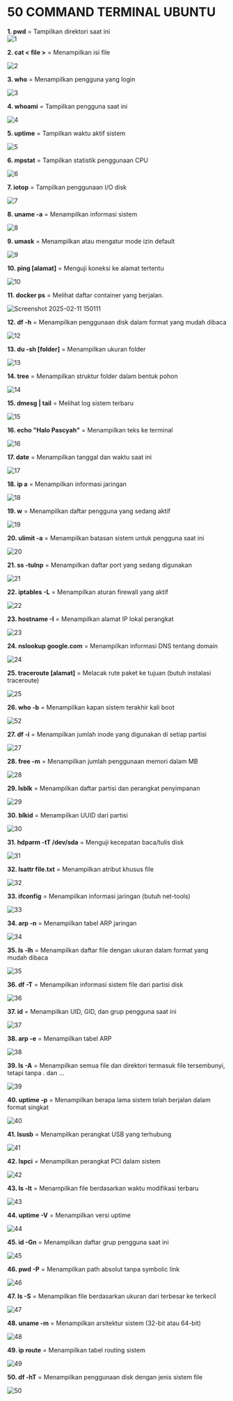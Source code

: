 # 50 COMMAND TERMINAL UBUNTU

**1. pwd** = Tampilkan direktori saat ini                                                                                                                                                  
![1](https://github.com/user-attachments/assets/5348eb4b-8e91-42a5-b991-9e70f76f41f4)

**2. cat < file >** = Menampilkan isi file
   
![2](https://github.com/user-attachments/assets/e736686e-5405-4421-bab1-9b542d086fe5)

**3. who** = Menampilkan pengguna yang login
   
![3](https://github.com/user-attachments/assets/e0603f8e-64bb-422e-a475-723468b27f54)

**4. whoami** = Tampilkan pengguna saat ini

![4](https://github.com/user-attachments/assets/488b57e9-509b-4fc5-9f5a-3322cdd5c183)

**5. uptime** = Tampilkan waktu aktif sistem

![5](https://github.com/user-attachments/assets/282680d7-4a8e-47ae-be37-ecb176da2ba6)

**6. mpstat** = Tampilkan statistik penggunaan CPU

![6](https://github.com/user-attachments/assets/28adc4c6-3c05-4748-a424-1c61114aff62)

**7. iotop** = Tampilkan penggunaan I/O disk

![7](https://github.com/user-attachments/assets/b1cb17cb-cbd0-4311-b5d3-45d96476658a)

**8. uname -a** = Menampilkan informasi sistem

![8](https://github.com/user-attachments/assets/54020636-3b57-49cb-b060-d1c634661da8)

**9. umask** = Menampilkan atau mengatur mode izin default

![9](https://github.com/user-attachments/assets/6960ae01-180e-42c4-95e9-444d5bd8c579)

**10. ping [alamat]** = Menguji koneksi ke alamat tertentu

![10](https://github.com/user-attachments/assets/4ec47673-b1ff-4cef-88cd-00d520946567)

**11. docker ps** = Melihat daftar container yang berjalan.

![Screenshot 2025-02-11 150111](https://github.com/user-attachments/assets/268b6690-a2ae-43f2-b2ec-e3db7e6e82eb)


**12. df -h** = Menampilkan penggunaan disk dalam format yang mudah dibaca

![12](https://github.com/user-attachments/assets/4cfdddec-2c5d-4cbf-a0dd-10381060900a)

**13. du -sh [folder]** = Menampilkan ukuran folder

![13](https://github.com/user-attachments/assets/2e93fab6-f9ad-4dd4-a97f-367e02b89279)

**14. tree** = Menampilkan struktur folder dalam bentuk pohon

![14](https://github.com/user-attachments/assets/72855b0d-abfa-40da-95e8-c9e6cdcc5143)

**15. dmesg | tail** = Melihat log sistem terbaru

![15](https://github.com/user-attachments/assets/f1d7321a-871e-4791-935f-c6350ac0cfe2)

**16. echo "Halo Pascyah"** = Menampilkan teks ke terminal

![16](https://github.com/user-attachments/assets/c85fde06-66b5-4988-8d66-95f985e5b4ed)

**17. date** = Menampilkan tanggal dan waktu saat ini

![17](https://github.com/user-attachments/assets/15ae834e-168e-4da6-ad39-3102b235bab2)

**18. ip a** = Menampilkan informasi jaringan

![18](https://github.com/user-attachments/assets/5df02eb4-c37b-4074-92b8-550e6a1d78a3)

**19. w** = Menampilkan daftar pengguna yang sedang aktif

![19](https://github.com/user-attachments/assets/a943bb6d-5233-4a16-b048-7ebb074555de)

**20. ulimit -a** = Menampilkan batasan sistem untuk pengguna saat ini

![20](https://github.com/user-attachments/assets/56232276-eee3-44bf-a164-6be7849060dd)

**21. ss -tulnp** = Menampilkan daftar port yang sedang digunakan

![21](https://github.com/user-attachments/assets/0f96c22e-72c4-426d-b9c4-75daf0cfa6fa)

**22. iptables -L** = Menampilkan aturan firewall yang aktif

![22](https://github.com/user-attachments/assets/4d503b0c-1b41-4fc4-b96d-abb4d220c5ff)

**23. hostname -I** = Menampilkan alamat IP lokal perangkat

![23](https://github.com/user-attachments/assets/95979865-2372-4f76-9d32-4ca347f8b7dc)

**24. nslookup google.com** = Menampilkan informasi DNS tentang domain
    
![24](https://github.com/user-attachments/assets/b5ac02e6-117f-4533-857b-b8f278ffe8ac)
 
**25. traceroute [alamat]** = Melacak rute paket ke tujuan (butuh instalasi traceroute)

![25](https://github.com/user-attachments/assets/c9c2adfe-1ead-4d27-8fc8-de1d1e13db78)

**26. who -b** = Menampilkan kapan sistem terakhir kali boot

![52](https://github.com/user-attachments/assets/3354f526-f091-49f0-a9f5-bc28563ed4b5)

**27. df -i** = Menampilkan jumlah inode yang digunakan di setiap partisi

![27](https://github.com/user-attachments/assets/38c26724-6ed4-4f8f-8fde-923928c2f5c6)

**28. free -m** = Menampilkan jumlah penggunaan memori dalam MB

![28](https://github.com/user-attachments/assets/2f268db2-09c0-4b0a-b02a-c10609788718)

**29. lsblk** = Menampilkan daftar partisi dan perangkat penyimpanan

![29](https://github.com/user-attachments/assets/9a702c8a-73e8-4dc2-a9b9-df12543c6e08)

**30. blkid** = Menampilkan UUID dari partisi

![30](https://github.com/user-attachments/assets/f7b64b7d-4676-40be-a5a0-5bec18a4400d)

**31. hdparm -tT /dev/sda** = Menguji kecepatan baca/tulis disk

![31](https://github.com/user-attachments/assets/25efeab2-6f33-4c3e-b8ff-59ec001e4906)

**32. lsattr file.txt** = Menampilkan atribut khusus file

![32](https://github.com/user-attachments/assets/1a65cbb2-5f12-4438-b7b2-46cab43ca7bc)

**33. ifconfig** = Menampilkan informasi jaringan (butuh net-tools)

![33](https://github.com/user-attachments/assets/73535e7e-cbd7-4e53-a526-74f4bbdd6b35)

**34. arp -n** = Menampilkan tabel ARP jaringan

![34](https://github.com/user-attachments/assets/751bbef6-9855-47ce-b0b8-1556bdec8390)

**35. ls -lh** = Menampilkan daftar file dengan ukuran dalam format yang mudah dibaca

![35](https://github.com/user-attachments/assets/7e36700a-4e46-4cb6-aee8-d2e86d0198fe)

**36. df -T** = Menampilkan informasi sistem file dari partisi disk

![36](https://github.com/user-attachments/assets/4b5195d8-d180-4565-9534-e700bcf20c50)

**37. id** = Menampilkan UID, GID, dan grup pengguna saat ini

![37](https://github.com/user-attachments/assets/ce975ecb-c246-49d7-b817-0c6f30fbe266)

**38. arp -e** = Menampilkan tabel ARP

![38](https://github.com/user-attachments/assets/53d41cbb-ec53-425e-809c-6e387c7f3d00)

**39. ls -A** = Menampilkan semua file dan direktori termasuk file tersembunyi, tetapi tanpa . dan ...

![39](https://github.com/user-attachments/assets/61741ca0-1f74-41d9-b52a-e7251b6f8c5e)
  
**40. uptime -p** = Menampilkan berapa lama sistem telah berjalan dalam format singkat

![40](https://github.com/user-attachments/assets/f11f50ed-8dcf-4f43-a272-816b1e968c2a)

**41. lsusb** = Menampilkan perangkat USB yang terhubung

![41](https://github.com/user-attachments/assets/16ca779b-e068-463b-8e21-d68c9b2d2543)

**42. lspci** = Menampilkan perangkat PCI dalam sistem

![42](https://github.com/user-attachments/assets/0befa99f-8e0a-412e-96ba-43eee66c2eb1)

**43. ls -lt** = Menampilkan file berdasarkan waktu modifikasi terbaru

![43](https://github.com/user-attachments/assets/9814b657-c967-48fc-8dd6-b6a601d065d3)

**44. uptime -V** = Menampilkan versi uptime

![44](https://github.com/user-attachments/assets/360a4d89-fb50-48ad-9714-a341d5381732)

**45. id -Gn** = Menampilkan daftar grup pengguna saat ini

![45](https://github.com/user-attachments/assets/dd98abaa-cfc4-48ad-a48e-3a14ceffe8a8)

**46. pwd -P** = Menampilkan path absolut tanpa symbolic link

![46](https://github.com/user-attachments/assets/21490eb1-7440-4c28-a1cb-0032980cdb20)

**47. ls -S** = Menampilkan file berdasarkan ukuran dari terbesar ke terkecil

![47](https://github.com/user-attachments/assets/5585ca71-3cfb-401b-b4d4-38928f27b3aa)

**48. uname -m** = Menampilkan arsitektur sistem (32-bit atau 64-bit)

![48](https://github.com/user-attachments/assets/5b89a196-c6b4-467c-bd77-b17ae23bb160)

**49. ip route** = Menampilkan tabel routing sistem

![49](https://github.com/user-attachments/assets/6645e538-7f24-44a8-87cc-ab97987c3b6b)

**50. df -hT** = Menampilkan penggunaan disk dengan jenis sistem file

![50](https://github.com/user-attachments/assets/6dacbeba-0240-4f18-afc7-6b8c8dcf60e0)

